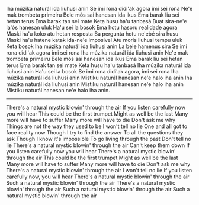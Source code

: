 Iha múzika naturál ida liuhusi anin 
 Se imi rona didi'ak agora imi sei rona 
 Ne'e mak trombeta primeiru 
 Bele mós sai hanesan ida ikus 
 Ema barak liu sei hetan terus 
 Ema barak tan sei mate 
 Keta husu ha'u tanbasá 
 Buat sira-ne'e la'ós hanesan uluk 
 Ha'u sei la bosok 
 Ema hotu hasoru realidade agora 
 Maski ha'u koko atu hetan resposta 
 Ba pergunta hotu ne'ebé sira husu 
 Maski ha'u hatene katak ida-ne'e imposivel 
 Atu moris liuhusi tempu uluk 
 Keta bosok 
 Iha múzika naturál ida liuhusi anin 
 La bele hamenus sira 
 Se imi rona didi'ak agora imi sei rona 
 Iha múzika naturál ida liuhusi anin 
 Ne'e mak trombeta primeiru 
 Bele mós sai hanesan ida ikus 
 Ema barak liu sei hetan terus 
 Ema barak tan sei mate 
 Keta husu ha'u tanbasá 
 Iha múzika naturál ida liuhusi anin 
 Ha'u sei la bosok 
 Se imi rona didi'ak agora, imi sei rona 
 Iha múzika naturál ida liuhusi anin 
 Mistiku naturál hanesan ne'e halo iha anin 
 Iha múzika naturál ida liuhusi anin 
 Mistiku naturál hanesan ne'e halo iha anin 
 Mistiku naturál hanesan ne'e halo iha anin.

---

There's a natural mystic blowin' through the air
If you listen carefully now you will hear
This could be the first trumpet
Might as well be the last
Many more will have to suffer
Many more will have to die
Don't ask me why
Things are not the way they used to be
I won't tell no lie
One and all got to face reality now
Though I try to find the answer
To all the questions they ask
Though I know it's impossible
To go living through the past
Don't tell no lie
There's a natural mystic blowin' through the air
Can't keep them down
If you listen carefully now you will hear
There's a natural mystic blowin' through the air
This could be the first trumpet
Might as well be the last
Many more will have to suffer
Many more will have to die
Don't ask me why
There's a natural mystic blowin' through the air
I won't tell no lie
If you listen carefully now, you will hear
There's a natural mystic blowin' through the air
Such a natural mystic blowin' through the air
There's a natural mystic blowin' through the air
Such a natural mystic blowin' through the air
Such a natural mystic blowin' through the air